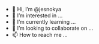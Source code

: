 - 👋 Hi, I’m @jesnokya
- 👀 I’m interested in ...
- 🌱 I’m currently learning ...
- 💞️ I’m looking to collaborate on ...
- 📫 How to reach me ...

<!---
jesnokya/jesnokya is a ✨ special ✨ repository because its `README.md` (this file) appears on your GitHub profile.
You can click the Preview link to take a look at your changes.
--->
